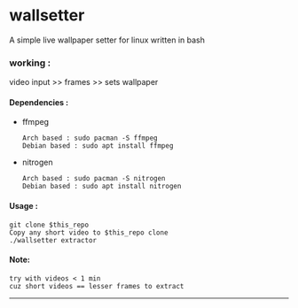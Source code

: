 # wallsetter
A simple live wallpaper setter for linux written in bash 
### working :
video input >> frames >> sets wallpaper

#### Dependencies :
* ffmpeg
  ```
  Arch based : sudo pacman -S ffmpeg
  Debian based : sudo apt install ffmpeg
  ```
 * nitrogen
   ```
   Arch based : sudo pacman -S nitrogen
   Debian based : sudo apt install nitrogen
   ```
#### Usage :
```
git clone $this_repo
Copy any short video to $this_repo clone
./wallsetter extractor
```

#### Note:
```
try with videos < 1 min
cuz short videos == lesser frames to extract
```
---------------------------------------------------------------------------------------------------------------------------------------------------------
